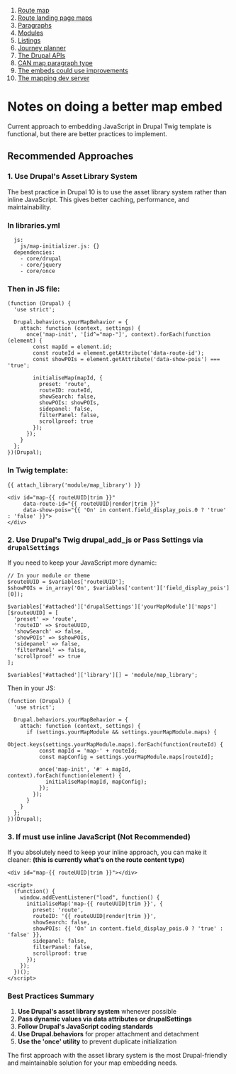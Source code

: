 1. [Route map](route-content-type.md)
2. [Route landing page maps](route-landing-page-content-type.md)
3. [Paragraphs](paragraph-embeds.md)
4. [Modules](relevant-modules.md)
5. [Listings](listing-pages.md)
6. [Journey planner](journey-planner.md)
7. [The Drupal APIs](api.md)
8. [CAN map paragraph type](can.md)
9. [The embeds could use improvements](embed-improvement-notes.md)
10. [The mapping dev server](devserver.md)

# Notes on doing a better map embed

Current approach to embedding JavaScript in Drupal Twig template is functional, but there are better practices to implement.

## Recommended Approaches
### 1. Use Drupal's Asset Library System
The best practice in Drupal 10 is to use the asset library system rather than inline JavaScript. This gives better caching, performance, and maintainability.

### In libraries.yml
```map_library:
  js:
    js/map-initializer.js: {}
  dependencies:
    - core/drupal
    - core/jquery
    - core/once
```
### Then in JS file:

```
(function (Drupal) {
  'use strict';

  Drupal.behaviors.yourMapBehavior = {
    attach: function (context, settings) {
      once('map-init', '[id^="map-"]', context).forEach(function (element) {
        const mapId = element.id;
        const routeId = element.getAttribute('data-route-id');
        const showPOIs = element.getAttribute('data-show-pois') === 'true';

        initialiseMap(mapId, {
          preset: 'route',
          routeID: routeId,
          showSearch: false,
          showPOIs: showPOIs,
          sidepanel: false,
          filterPanel: false,
          scrollproof: true
        });
      });
    }
  };
})(Drupal);
```
### In Twig template:
```
{{ attach_library('module/map_library') }}

<div id="map-{{ routeUUID|trim }}"
     data-route-id="{{ routeUUID|render|trim }}"
     data-show-pois="{{ 'On' in content.field_display_pois.0 ? 'true' : 'false' }}">
</div>
```

### 2. Use Drupal's Twig drupal_add_js or Pass Settings via `drupalSettings`
If you need to keep your JavaScript more dynamic:

```
// In your module or theme
$routeUUID = $variables['routeUUID'];
$showPOIs = in_array('On', $variables['content']['field_display_pois'][0]);

$variables['#attached']['drupalSettings']['yourMapModule']['maps'][$routeUUID] = [
  'preset' => 'route',
  'routeID' => $routeUUID,
  'showSearch' => false,
  'showPOIs' => $showPOIs,
  'sidepanel' => false,
  'filterPanel' => false,
  'scrollproof' => true
];

$variables['#attached']['library'][] = 'module/map_library';
```

Then in your JS:

```
(function (Drupal) {
  'use strict';

  Drupal.behaviors.yourMapBehavior = {
    attach: function (context, settings) {
      if (settings.yourMapModule && settings.yourMapModule.maps) {
        Object.keys(settings.yourMapModule.maps).forEach(function(routeId) {
          const mapId = 'map-' + routeId;
          const mapConfig = settings.yourMapModule.maps[routeId];

          once('map-init', '#' + mapId, context).forEach(function(element) {
            initialiseMap(mapId, mapConfig);
          });
        });
      }
    }
  };
})(Drupal);
```
### 3. If must use inline JavaScript (Not Recommended)
If you absolutely need to keep your inline approach, you can make it cleaner:
**(this is currently what's on the route content type)**
```
<div id="map-{{ routeUUID|trim }}"></div>

<script>
  (function() {
    window.addEventListener("load", function() {
      initialiseMap('map-{{ routeUUID|trim }}', {
        preset: 'route',
        routeID: '{{ routeUUID|render|trim }}',
        showSearch: false,
        showPOIs: {{ 'On' in content.field_display_pois.0 ? 'true' : 'false' }},
        sidepanel: false,
        filterPanel: false,
        scrollproof: true
      });
    });
  })();
</script>
```

### Best Practices Summary

1. **Use Drupal's asset library system** whenever possible
2. **Pass dynamic values via data attributes or drupalSettings**
3. **Follow Drupal's JavaScript coding standards**
4. **Use Drupal.behaviors** for proper attachment and detachment
5. **Use the 'once' utility** to prevent duplicate initialization

The first approach with the asset library system is the most Drupal-friendly and maintainable solution for your map embedding needs.

